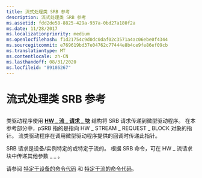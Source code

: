 ```yaml
---
title: 流式处理类 SRB 参考
description: 流式处理类 SRB 参考
ms.assetid: fdd2de58-8825-429a-937a-0bd27a180f2a
ms.date: 11/28/2017
ms.localizationpriority: medium
ms.openlocfilehash: f1d21754c9d0dc0daf02c3571a4ac06ebe0f4344
ms.sourcegitcommit: e769619bd37e04762c77444e8b4ce9fe86ef09cb
ms.translationtype: MT
ms.contentlocale: zh-CN
ms.lasthandoff: 08/31/2020
ms.locfileid: "89186267"
---
```

# <a name="stream-class-srb-reference"></a>流式处理类 SRB 参考


## <span id="ddk_stream_class_srb_reference_ks"></span><span id="DDK_STREAM_CLASS_SRB_REFERENCE_KS"></span>


类驱动程序使用 [**HW \_ 流 \_ 请求 \_ 块**](/windows-hardware/drivers/ddi/strmini/ns-strmini-_hw_stream_request_block) 结构将 SRB 请求传递到微型驱动程序。 在本参考部分中，pSRB 指的是指向 HW \_ STREAM \_ REQUEST \_ BLOCK 对象的指针。 流类驱动程序在调用微型驱动程序提供的回调时传递此指针。

SRB 请求是设备/实例特定的或特定于流的。 根据 SRB 命令，可在 HW \_ 流请求块中传递其他参数 \_ \_ 。

请参阅 [特定于设备的命令代码](device-specific-command-codes.md) 和 [特定于流的命令代码](stream-specific-command-codes.md)。

 

